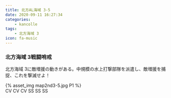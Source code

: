 ```yaml
---
title: 北方AL海域 3-5
date: 2020-09-11 16:27:34
categories:
    - kancolle
tags:
    - 北方海域 3
icon: fa-music
---
```


### 北方海域 3戦闘哨戒
北方海域 3に敵増援の動きがある。中規模の水上打撃部隊を派遣し、敵増援を捕捉、これを撃滅せよ！

<!-- <div style="width: 100%;padding-bottom: 59%;position: relative;">
    <div
        style="position: absolute;left: 0;top: 0;width: 100%;height: 100%;background-repeat: no-repeat;background-image: url('./05_image.png');background-position: 100% 0px;background-size: 200%;">
        <div
            style="position: relative;left: 0;top: 0;width: 100%;height: 100%;background-repeat: no-repeat;background-image: url('./05_image.png');background-position: 0px 0px;background-size:200%;z-index: 2;">
        </div>
    </div>
</div> -->

{% asset_img map2nd3-5.jpg P1 %}
<br>
CV CV CV SS SS SS